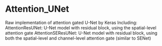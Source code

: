 # Attention_UNet
Raw implementation of attention gated U-Net by Keras
Including:
AttentionResUNet: U-Net model with residual block, using the spatial-level attention gate
AttentionSEResUNet: U-Net model with residual block, using both the spatial-level and channel-level attention gate (similar to SENet)
